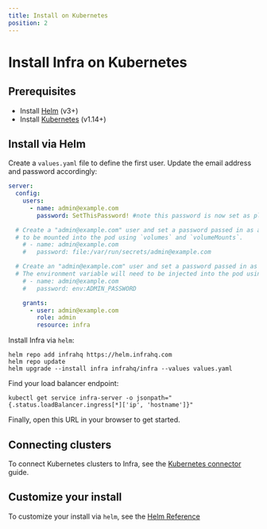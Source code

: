```yaml
---
title: Install on Kubernetes
position: 2
---
```


# Install Infra on Kubernetes

## Prerequisites

- Install [Helm](https://helm.sh/) (v3+)
- Install [Kubernetes](https://kubernetes.io/) (v1.14+)

## Install via Helm

Create a `values.yaml` file to define the first user. Update the email address and password accordingly:

```yaml
server:
  config:
    users:
      - name: admin@example.com
        password: SetThisPassword! #note this password is now set as plaintext in this file

  # Create a "admin@example.com" user and set a password passed in as a file. The file will need
  # to be mounted into the pod using `volumes` and `volumeMounts`.
    # - name: admin@example.com
    #   password: file:/var/run/secrets/admin@example.com

  # Create an "admin@example.com" user and set a password passed in as an environment variable.
  # The environment variable will need to be injected into the pod using `env` or `envFrom`.
    # - name: admin@example.com
    #   password: env:ADMIN_PASSWORD

    grants:
      - user: admin@example.com
        role: admin
        resource: infra
```
Install Infra via `helm`:

```
helm repo add infrahq https://helm.infrahq.com
helm repo update
helm upgrade --install infra infrahq/infra --values values.yaml
```

Find your load balancer endpoint:

```
kubectl get service infra-server -o jsonpath="{.status.loadBalancer.ingress[*]['ip', 'hostname']}"
```

Finally, open this URL in your browser to get started.

## Connecting clusters

To connect Kubernetes clusters to Infra, see the [Kubernetes connector](../connectors/kubernetes.md) guide.

## Customize your install

To customize your install via `helm`, see the [Helm Reference](../reference/helm-reference.md)
